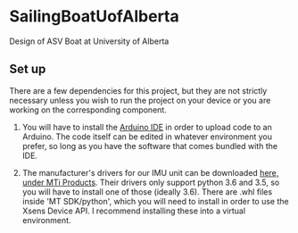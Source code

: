 # SailingBoatUofAlberta
Design of ASV Boat at University of Alberta 

## Set up
There are a few dependencies for this project, but they are not strictly necessary unless you wish to run the project on your device or you are working on the corresponding component.

1. You will have to install the [Arduino IDE](https://www.arduino.cc/en/Guide/HomePage) in order to upload code to an Arduino. The code itself can be edited in whatever environment you prefer, so long as you have the software that comes bundled with the IDE.

2. The manufacturer's drivers for our IMU unit can be downloaded [here, under MTi Products](https://www.xsens.com/software-downloads). Their drivers only support python 3.6 and 3.5, so you will have to install one of those (ideally 3.6). There are .whl files inside 'MT SDK/python', which you will need to install in order to use the Xsens Device API. I recommend installing these into a virtual environment. 
